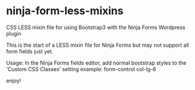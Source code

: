 ninja-form-less-mixins
======================

CSS LESS mixin file for using Bootstrap3 with the Ninja Forms Wordpress plugin

This is the start of a LESS mixin file for Ninja Forms but may not support all form fields just yet.

Usage:
In the Ninja Forms fields editor, add normal bootstrap styles to the 'Custom CSS Classes' setting
example: form-control col-lg-6

enjoy!
